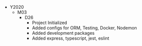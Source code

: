 * Y2020
    * M03
        * D26
            - Project Initialized
            - Added configs for ORM, Testing, Docker, Nodemon
            - Added development packages
            - Added express, typescript, jest, eslint
